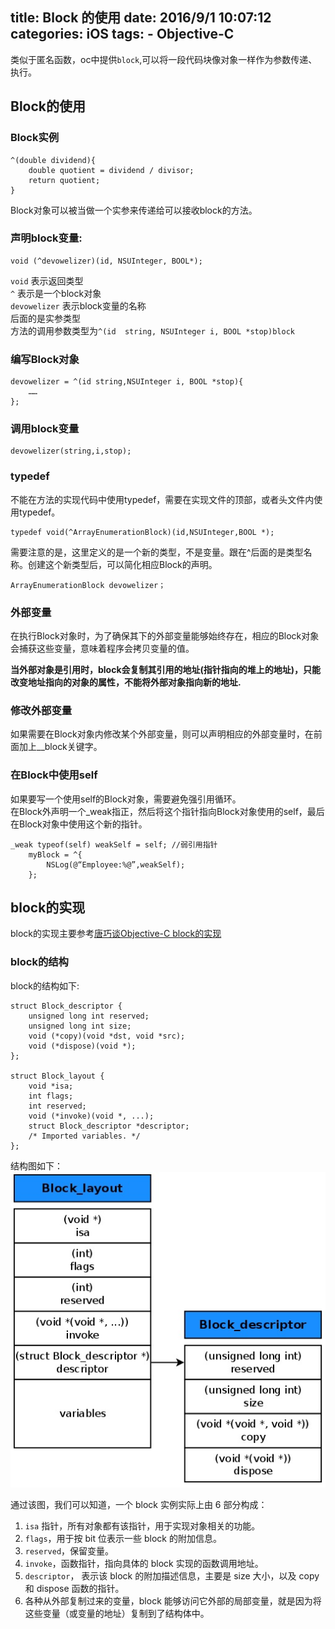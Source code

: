 title: Block 的使用
date: 2016/9/1 10:07:12  
categories: iOS
tags:
	- Objective-C
---

类似于匿名函数，oc中提供`block`,可以将一段代码块像对象一样作为参数传递、执行。

<!--more-->

## Block的使用
### Block实例
```objc
^(double dividend){
	double quotient = dividend / divisor;
	return quotient;
}
```
Block对象可以被当做一个实参来传递给可以接收block的方法。

### 声明block变量:
```objc 
void (^devowelizer)(id, NSUInteger, BOOL*);
```
`void` 表示返回类型  
`^` 表示是一个block对象  
`devowelizer` 表示block变量的名称  
后面的是实参类型  
方法的调用参数类型为`^(id  string, NSUInteger i, BOOL *stop)block`

### 编写Block对象
```objc
devowelizer = ^(id string,NSUInteger i, BOOL *stop){
	……
};
```

### 调用block变量
```objc
devowelizer(string,i,stop);
```
### typedef
不能在方法的实现代码中使用typedef，需要在实现文件的顶部，或者头文件内使用typedef。
```objc
typedef void(^ArrayEnumerationBlock)(id,NSUInteger,BOOL *);
```
需要注意的是，这里定义的是一个新的类型，不是变量。跟在^后面的是类型名称。创建这个新类型后，可以简化相应Block的声明。
```objc
ArrayEnumerationBlock devowelizer；
```

### 外部变量
在执行Block对象时，为了确保其下的外部变量能够始终存在，相应的Block对象会捕获这些变量，意味着程序会拷贝变量的值。

**当外部对象是引用时，block会复制其引用的地址(指针指向的堆上的地址)，只能改变地址指向的对象的属性，不能将外部对象指向新的地址.**

### 修改外部变量
如果需要在Block对象内修改某个外部变量，则可以声明相应的外部变量时，在前面加上__block关键字。

### 在Block中使用self
如果要写一个使用self的Block对象，需要避免强引用循环。  
在Block外声明一个_weak指正，然后将这个指针指向Block对象使用的self，最后在Block对象中使用这个新的指针。
```objc
_weak typeof(self) weakSelf = self;	//弱引用指针
	myBlock = ^{
		NSLog(@“Employee:%@”,weakSelf);
	};
```


## block的实现
block的实现主要参考[唐巧谈Objective-C block的实现](http://blog.devtang.com/2013/07/28/a-look-inside-blocks/#)

### block的结构
block的结构如下:
```objc
struct Block_descriptor {
    unsigned long int reserved;
    unsigned long int size;
    void (*copy)(void *dst, void *src);
    void (*dispose)(void *);
};

struct Block_layout {
    void *isa;
    int flags;
    int reserved;
    void (*invoke)(void *, ...);
    struct Block_descriptor *descriptor;
    /* Imported variables. */
};
```

结构图如下：
![block结构图](https://github.com/zhang759740844/MyImgs/blob/master/MyBlog/block_struct.jpg?raw=true)

通过该图，我们可以知道，一个 block 实例实际上由 6 部分构成：
1. `isa` 指针，所有对象都有该指针，用于实现对象相关的功能。
2. `flags`，用于按 bit 位表示一些 block 的附加信息。
3. `reserved`，保留变量。
4. `invoke`，函数指针，指向具体的 block 实现的函数调用地址。
5. `descriptor`， 表示该 block 的附加描述信息，主要是 size 大小，以及 copy 和 dispose 函数的指针。
6. 各种从外部复制过来的变量，block 能够访问它外部的局部变量，就是因为将这些变量（或变量的地址）复制到了结构体中。

